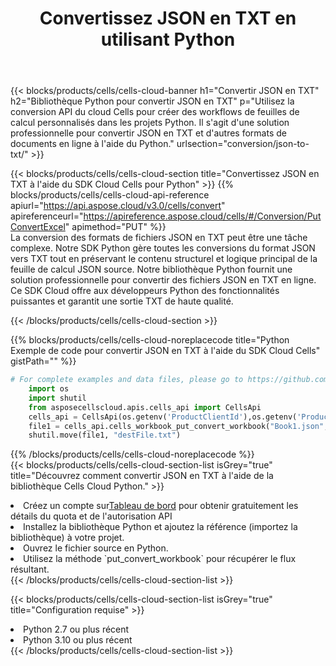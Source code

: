 ﻿---
title:  Convertissez JSON en TXT en utilisant Python
description:  Utilisation du SDK Cloud Aspose.Cells pour Python pour convertir un fichier au format JSON en fichier au format TXT.
kwords: Excel, Convert JSON to TXT, REST, Python
howto: How to convert JSON to TXT using Aspose.Cells Cloud Python library.
---
{{< blocks/products/cells/cells-cloud-banner h1="Convertir JSON en TXT" h2="Bibliothèque Python pour convertir JSON en TXT" p="Utilisez la conversion API du cloud Cells pour créer des workflows de feuilles de calcul personnalisés dans les projets Python. Il s\'agit d\'une solution professionnelle pour convertir JSON en TXT et d\'autres formats de documents en ligne à l\'aide du Python." urlsection="conversion/json-to-txt/" >}}

{{< blocks/products/cells/cells-cloud-section title="Convertissez JSON en TXT à l\'aide du SDK Cloud Cells pour Python" >}}
{{% blocks/products/cells/cells-cloud-api-reference apiurl="https://api.aspose.cloud/v3.0/cells/convert" apireferenceurl="https://apireference.aspose.cloud/cells/#/Conversion/PutConvertExcel" apimethod="PUT" %}}
<br/>
La conversion des formats de fichiers JSON en TXT peut être une tâche complexe. Notre SDK Python gère toutes les conversions du format JSON vers TXT tout en préservant le contenu structurel et logique principal de la feuille de calcul JSON source. Notre bibliothèque Python fournit une solution professionnelle pour convertir des fichiers JSON en TXT en ligne. Ce SDK Cloud offre aux développeurs Python des fonctionnalités puissantes et garantit une sortie TXT de haute qualité.

{{< /blocks/products/cells/cells-cloud-section >}}

{{% blocks/products/cells/cells-cloud-noreplacecode title="Python Exemple de code pour convertir JSON en TXT à l\'aide du SDK Cloud Cells" gistPath="" %}}
 
```python
# For complete examples and data files, please go to https://github.com/aspose-cells-cloud/aspose-cells-cloud-python/
    import os
    import shutil
    from asposecellscloud.apis.cells_api import CellsApi
    cells_api = CellsApi(os.getenv('ProductClientId'),os.getenv('ProductClientSecret'))
    file1 = cells_api.cells_workbook_put_convert_workbook("Book1.json",format="txt")
    shutil.move(file1, "destFile.txt")     
```
 
{{% /blocks/products/cells/cells-cloud-noreplacecode %}}
<br/>
{{< blocks/products/cells/cells-cloud-section-list isGrey="true" title="Découvrez comment convertir JSON en TXT à l\'aide de la bibliothèque Cells Cloud Python." >}}
<li> Créez un compte sur<a href="https://dashboard.aspose.cloud/">Tableau de bord</a> pour obtenir gratuitement les détails du quota et de l'autorisation API</li>
<li>Installez la bibliothèque Python et ajoutez la référence (importez la bibliothèque) à votre projet.</li>
<li>Ouvrez le fichier source en Python.</li>
<li>Utilisez la méthode `put_convert_workbook` pour récupérer le flux résultant.</li>
{{< /blocks/products/cells/cells-cloud-section-list >}}

{{< blocks/products/cells/cells-cloud-section-list isGrey="true" title="Configuration requise" >}}
<li>Python 2.7 ou plus récent</li>
<li>Python 3.10 ou plus récent</li>
{{< /blocks/products/cells/cells-cloud-section-list >}}
